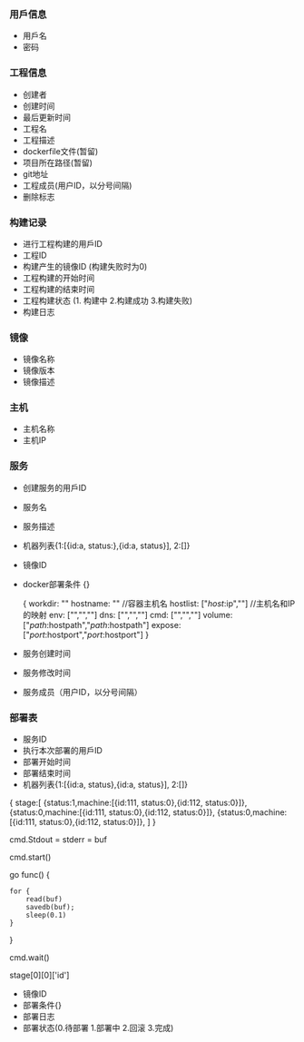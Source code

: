 ### 用戶信息
* 用戶名
* 密码

### 工程信息
* 创建者
* 创建时间
* 最后更新时间
* 工程名
* 工程描述
* dockerfile文件(暂留)
* 项目所在路径(暂留)
* git地址
* 工程成员(用户ID，以分号间隔)
* 删除标志

### 构建记录
* 进行工程构建的用戶ID
* 工程ID
* 构建产生的镜像ID (构建失败时为0)
* 工程构建的开始时间
* 工程构建的结束时间
* 工程构建状态	(1.	构建中	2.构建成功	3.构建失败)
* 构建日志

### 镜像
* 镜像名称
* 镜像版本
* 镜像描述

### 主机
* 主机名称
* 主机IP

### 服务
* 创建服务的用戶ID
* 服务名
* 服务描述
* 机器列表{1:[{id:a,	status:},{id:a,	status}],	2:[]}
* 镜像ID
* docker部署条件	{}


    {
        workdir: ""
        hostname: ""        //容器主机名
        hostlist: ["$host:$ip",""]   //主机名和IP的映射
        env:    ["","",""]
        dns:    ["","",""]
        cmd:    ["","",""]
        volume: ["$path:$hostpath","$path:$hostpath"]
        expose: ["$port:$hostport","$port:$hostport"]
    }


* 服务创建时间
* 服务修改时间
* 服务成员（用户ID，以分号间隔）

### 部署表
* 服务ID
* 执行本次部署的用戶ID
* 部署开始时间
* 部署结束时间
* 机器列表{1:[{id:a,	status},{id:a,	status}],	2:[]}

{
    stage:[
        {status:1,machine:[{id:111, status:0},{id:112, status:0}]},
        {status:0,machine:[{id:111, status:0},{id:112, status:0}]},
        {status:0,machine:[{id:111, status:0},{id:112, status:0}]},
    ]
}

cmd.Stdout = stderr = buf

cmd.start()

go func() {

    for {
        read(buf)
        savedb(buf);
        sleep(0.1)
    }
}

cmd.wait()

stage[0][0]['id']

* 镜像ID
* 部署条件{}
* 部署日志
* 部署状态(0.待部署	1.部署中	2.回滚	3.完成)	
